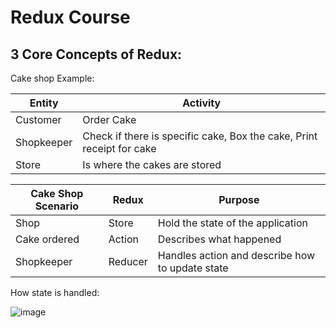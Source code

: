 # Redux Course

## 3 Core Concepts of Redux:

Cake shop Example:

| Entity     | Activity                                                                                   |
| ---------- | ------------------------------------------------------------------------------------------ |
| Customer   | Order Cake                                                                                 |
| Shopkeeper | Check if there is specific cake, Box the cake, Print receipt for cake                      |
| Store      | Is where the cakes are stored     |


| Cake Shop Scenario | Redux   | Purpose                             |
| ------------------ | ------- | ----------------------------------- |
| Shop               | Store   | Hold the state of the application   |
| Cake ordered       | Action  | Describes what happened             |
| Shopkeeper         | Reducer | Handles action and describe how to update state |

How state is handled:

![image](https://github.com/famasboy888/redux_course/assets/23441168/86d760ab-d5c4-4c7b-a142-05cdc5c8b9f7)
